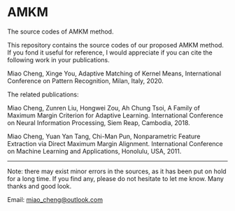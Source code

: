 # AMKM
The source codes of AMKM method.

This repository contains the source codes of our proposed AMKM method. If you fond it useful for reference, I would appreciate if you can cite the following work in your publications.

Miao Cheng, Xinge You, Adaptive Matching of Kernel Means, International Conference on Pattern Recognition, Milan, Italy, 2020.


The related publications:

Miao Cheng, Zunren Liu, Hongwei Zou, Ah Chung Tsoi, A Family of Maximum Margin Criterion for Adaptive Learning. International Conference on Neural Information Processing, Siem Reap, Cambodia, 2018.

Miao Cheng, Yuan Yan Tang, Chi-Man Pun, Nonparametric Feature Extraction via Direct Maximum Margin Alignment. International Conference on Machine Learning and Applications, Honolulu, USA, 2011.


**********************************************************************************************
Note: there may exist minor errors in the sources, as it has been put on hold for a long time. If you find any, please do not hesitate to let me know. Many thanks and good look.

Email: miao_cheng@outlook.com


